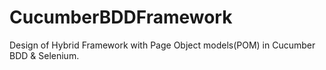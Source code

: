 # CucumberBDDFramework
 Design of Hybrid Framework with Page Object models(POM) in Cucumber BDD &amp; Selenium.
